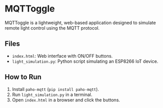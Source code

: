 # MQTToggle

MQTToggle is a lightweight, web-based application designed to simulate remote light control using the MQTT protocol.

## Files

- `index.html`: Web interface with ON/OFF buttons.
- `light_simulation.py`: Python script simulating an ESP8266 IoT device.

## How to Run

1. Install `paho-mqtt` (`pip install paho-mqtt`).
2. Run `light_simulation.py` in a terminal.
3. Open `index.html` in a browser and click the buttons.
